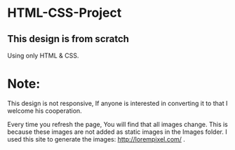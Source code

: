 # HTML-CSS-Project

<h2>This design is from scratch</h2>
Using only HTML & CSS.

<h1>Note: </h1>


  This design is not responsive, If anyone is interested in converting it to that
  I welcome his cooperation.
  
  Every time you refresh the page, You will find that all images change.
  This is because these images are not added as static images in the Images folder.
  I used this site to generate the images: http://lorempixel.com/ .
